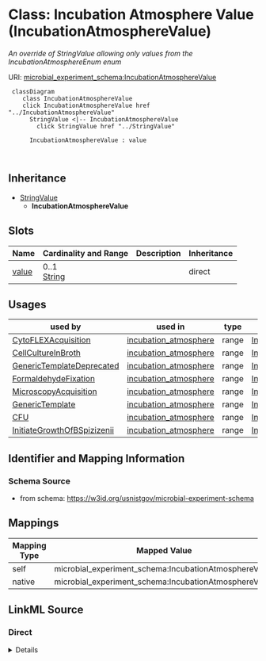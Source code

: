 

# Class: Incubation Atmosphere Value (IncubationAtmosphereValue)




_An override of StringValue allowing only values from the IncubationAtmosphereEnum enum_







URI: [microbial_experiment_schema:IncubationAtmosphereValue](https://w3id.org/usnistgov/microbial-experiment-schema/IncubationAtmosphereValue)






```mermaid
 classDiagram
    class IncubationAtmosphereValue
    click IncubationAtmosphereValue href "../IncubationAtmosphereValue"
      StringValue <|-- IncubationAtmosphereValue
        click StringValue href "../StringValue"
      
      IncubationAtmosphereValue : value
        
      
```





## Inheritance
* [StringValue](StringValue.md)
    * **IncubationAtmosphereValue**



## Slots

| Name | Cardinality and Range | Description | Inheritance |
| ---  | --- | --- | --- |
| [value](value.md) | 0..1 <br/> [String](String.md) |  | direct |





## Usages

| used by | used in | type | used |
| ---  | --- | --- | --- |
| [CytoFLEXAcquisition](CytoFLEXAcquisition.md) | [incubation_atmosphere](incubation_atmosphere.md) | range | [IncubationAtmosphereValue](IncubationAtmosphereValue.md) |
| [CellCultureInBroth](CellCultureInBroth.md) | [incubation_atmosphere](incubation_atmosphere.md) | range | [IncubationAtmosphereValue](IncubationAtmosphereValue.md) |
| [GenericTemplateDeprecated](GenericTemplateDeprecated.md) | [incubation_atmosphere](incubation_atmosphere.md) | range | [IncubationAtmosphereValue](IncubationAtmosphereValue.md) |
| [FormaldehydeFixation](FormaldehydeFixation.md) | [incubation_atmosphere](incubation_atmosphere.md) | range | [IncubationAtmosphereValue](IncubationAtmosphereValue.md) |
| [MicroscopyAcquisition](MicroscopyAcquisition.md) | [incubation_atmosphere](incubation_atmosphere.md) | range | [IncubationAtmosphereValue](IncubationAtmosphereValue.md) |
| [GenericTemplate](GenericTemplate.md) | [incubation_atmosphere](incubation_atmosphere.md) | range | [IncubationAtmosphereValue](IncubationAtmosphereValue.md) |
| [CFU](CFU.md) | [incubation_atmosphere](incubation_atmosphere.md) | range | [IncubationAtmosphereValue](IncubationAtmosphereValue.md) |
| [InitiateGrowthOfBSpizizenii](InitiateGrowthOfBSpizizenii.md) | [incubation_atmosphere](incubation_atmosphere.md) | range | [IncubationAtmosphereValue](IncubationAtmosphereValue.md) |






## Identifier and Mapping Information







### Schema Source


* from schema: https://w3id.org/usnistgov/microbial-experiment-schema




## Mappings

| Mapping Type | Mapped Value |
| ---  | ---  |
| self | microbial_experiment_schema:IncubationAtmosphereValue |
| native | microbial_experiment_schema:IncubationAtmosphereValue |







## LinkML Source

<!-- TODO: investigate https://stackoverflow.com/questions/37606292/how-to-create-tabbed-code-blocks-in-mkdocs-or-sphinx -->

### Direct

<details>
```yaml
name: IncubationAtmosphereValue
description: An override of StringValue allowing only values from the IncubationAtmosphereEnum
  enum
title: Incubation Atmosphere Value
from_schema: https://w3id.org/usnistgov/microbial-experiment-schema
is_a: StringValue
attributes:
  value:
    name: value
    from_schema: https://w3id.org/usnistgov/microbial-experiment-schema
    ifabsent: Atmospheric
    domain_of:
    - BooleanValue
    - NumberValue
    - StringValue
    - UriValue
    - DateValue
    - ArrayValue
    - ELabItemValue
    - FCInjectionModeValue
    - IncubationAtmosphereValue
    range: IncubationAtmosphereEnum

```
</details>

### Induced

<details>
```yaml
name: IncubationAtmosphereValue
description: An override of StringValue allowing only values from the IncubationAtmosphereEnum
  enum
title: Incubation Atmosphere Value
from_schema: https://w3id.org/usnistgov/microbial-experiment-schema
is_a: StringValue
attributes:
  value:
    name: value
    from_schema: https://w3id.org/usnistgov/microbial-experiment-schema
    ifabsent: Atmospheric
    alias: value
    owner: IncubationAtmosphereValue
    domain_of:
    - BooleanValue
    - NumberValue
    - StringValue
    - UriValue
    - DateValue
    - ArrayValue
    - ELabItemValue
    - FCInjectionModeValue
    - IncubationAtmosphereValue
    range: string

```
</details>
